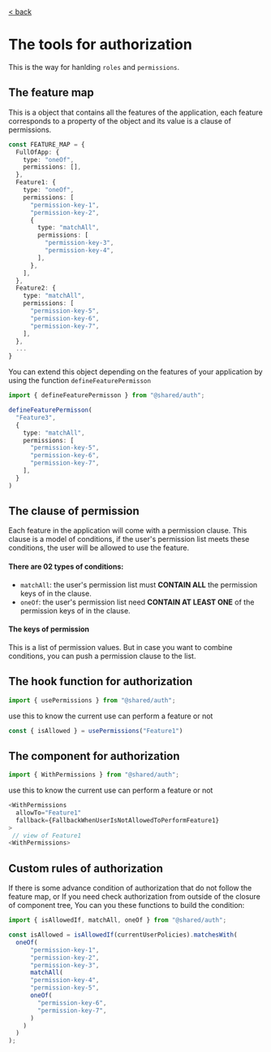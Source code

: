 [< back](./README.md)

# The tools for authorization
This is the way for hanlding `roles` and `permissions`.

## The feature map
This is a object that contains all the features of the application, each feature corresponds to a property of the object and its value is a clause of permissions.
``` typescript
const FEATURE_MAP = {
  FullOfApp: {
    type: "oneOf",
    permissions: [],
  },
  Feature1: {
    type: "oneOf",
    permissions: [
      "permission-key-1",
      "permission-key-2",
      {
        type: "matchAll",
        permissions: [
          "permission-key-3", 
          "permission-key-4",
        ],
      },
    ],
  },
  Feature2: {
    type: "matchAll",
    permissions: [
      "permission-key-5",
      "permission-key-6",
      "permission-key-7",
    ],
  },
  ...
}
```
You can extend this object depending on the features of your application by using the function `defineFeaturePermisson`
``` typescript
import { defineFeaturePermisson } from "@shared/auth";
```
``` typescript
defineFeaturePermisson(
  "Feature3",
  {
    type: "matchAll",
    permissions: [
      "permission-key-5",
      "permission-key-6",
      "permission-key-7",
    ],
  }
)
```

## The clause of permission
Each feature in the application will come with a permission clause. This clause is a model of conditions, if the user's permission list meets these conditions, the user will be allowed to use the feature.
<br />
#### There are 02 types of conditions:
- `matchAll`: the user's permission list must **CONTAIN ALL** the permission keys of in the clause.
- `oneOf`: the user's permission list need **CONTAIN AT LEAST ONE** of the permission keys of in the clause.
#### The keys of permission
This is a list of permission values. But in case you want to combine conditions, you can push a permission clause to the list.

## The hook function for authorization
``` typescript
import { usePermissions } from "@shared/auth";
```
use this to know the current use can perform a feature or not
``` typescript
const { isAllowed } = usePermissions("Feature1")
```

## The component for authorization
``` typescript
import { WithPermissions } from "@shared/auth";
```
use this to know the current use can perform a feature or not
``` typescript
<WithPermissions
  allowTo="Feature1"
  fallback={FallbackWhenUserIsNotAllowedToPerformFeature1}
>
 // view of Feature1
<WithPermissions>
```

## Custom rules of authorization
If there is some advance condition of authorization that do not follow the feature map, or If you need check authorization from outside of the closure of component tree, You can you these functions to build the condition:
``` typescript
import { isAllowedIf, matchAll, oneOf } from "@shared/auth";
```
``` typescript
const isAllowed = isAllowedIf(currentUserPolicies).matchesWith(
  oneOf(
      "permission-key-1",
      "permission-key-2",
      "permission-key-3",
      matchAll(
      "permission-key-4",
      "permission-key-5",
      oneOf(
        "permission-key-6",
        "permission-key-7",
      )
    )
  )
);
```